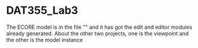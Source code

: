 # DAT355_Lab3

The ECORE model is in the file "" and it has got the edit and editor modules already generated.
About the other two projects, one is the viewpoint and the other is the model instance
